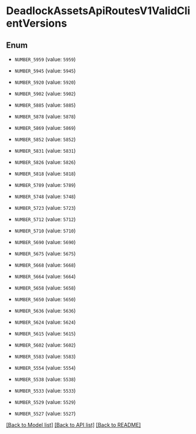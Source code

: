# DeadlockAssetsApiRoutesV1ValidClientVersions


## Enum

* `NUMBER_5959` (value: `5959`)

* `NUMBER_5945` (value: `5945`)

* `NUMBER_5920` (value: `5920`)

* `NUMBER_5902` (value: `5902`)

* `NUMBER_5885` (value: `5885`)

* `NUMBER_5878` (value: `5878`)

* `NUMBER_5869` (value: `5869`)

* `NUMBER_5852` (value: `5852`)

* `NUMBER_5831` (value: `5831`)

* `NUMBER_5826` (value: `5826`)

* `NUMBER_5818` (value: `5818`)

* `NUMBER_5789` (value: `5789`)

* `NUMBER_5748` (value: `5748`)

* `NUMBER_5723` (value: `5723`)

* `NUMBER_5712` (value: `5712`)

* `NUMBER_5710` (value: `5710`)

* `NUMBER_5690` (value: `5690`)

* `NUMBER_5675` (value: `5675`)

* `NUMBER_5668` (value: `5668`)

* `NUMBER_5664` (value: `5664`)

* `NUMBER_5658` (value: `5658`)

* `NUMBER_5650` (value: `5650`)

* `NUMBER_5636` (value: `5636`)

* `NUMBER_5624` (value: `5624`)

* `NUMBER_5615` (value: `5615`)

* `NUMBER_5602` (value: `5602`)

* `NUMBER_5583` (value: `5583`)

* `NUMBER_5554` (value: `5554`)

* `NUMBER_5538` (value: `5538`)

* `NUMBER_5533` (value: `5533`)

* `NUMBER_5529` (value: `5529`)

* `NUMBER_5527` (value: `5527`)

[[Back to Model list]](../README.md#documentation-for-models) [[Back to API list]](../README.md#documentation-for-api-endpoints) [[Back to README]](../README.md)


